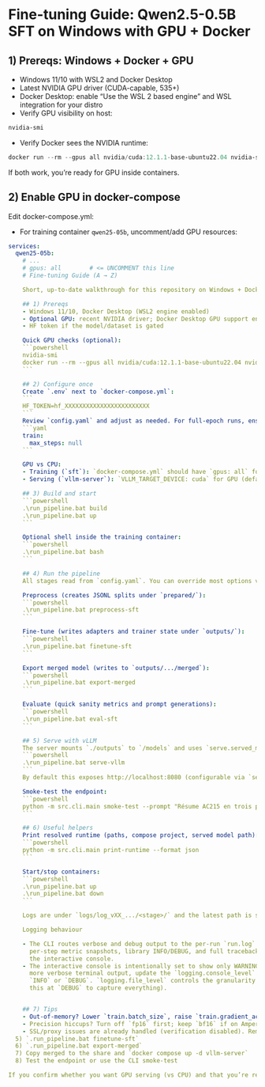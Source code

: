 # Fine-tuning Guide: Qwen2.5-0.5B SFT on Windows with GPU + Docker

## 1) Prereqs: Windows + Docker + GPU

- Windows 11/10 with WSL2 and Docker Desktop
- Latest NVIDIA GPU driver (CUDA-capable, 535+)
- Docker Desktop: enable “Use the WSL 2 based engine” and WSL integration for your distro
- Verify GPU visibility on host:
```powershell
nvidia-smi
```
- Verify Docker sees the NVIDIA runtime:
```powershell
docker run --rm --gpus all nvidia/cuda:12.1.1-base-ubuntu22.04 nvidia-smi
```

If both work, you’re ready for GPU inside containers.

## 2) Enable GPU in docker-compose

Edit docker-compose.yml:
- For training container `qwen25-05b`, uncomment/add GPU resources:
```yaml
services:
  qwen25-05b:
    # ...
    # gpus: all        # <= UNCOMMENT this line
    # Fine-tuning Guide (A → Z)

    Short, up-to-date walkthrough for this repository on Windows + Docker.

    ## 1) Prereqs
    - Windows 11/10, Docker Desktop (WSL2 engine enabled)
    - Optional GPU: recent NVIDIA driver; Docker Desktop GPU support enabled
    - HF token if the model/dataset is gated

    Quick GPU checks (optional):
    ```powershell
    nvidia-smi
    docker run --rm --gpus all nvidia/cuda:12.1.1-base-ubuntu22.04 nvidia-smi
    ```

    ## 2) Configure once
    Create `.env` next to `docker-compose.yml`:
    ```
    HF_TOKEN=hf_XXXXXXXXXXXXXXXXXXXXXXXX
    ```
    Review `config.yaml` and adjust as needed. For full-epoch runs, ensure:
    ```yaml
    train:
      max_steps: null
    ```

    GPU vs CPU:
    - Training (`sft`): `docker-compose.yml` should have `gpus: all` for GPU. Set `train.bf16: true` (and optionally `fp16: true`). To force CPU, remove `gpus: all` and set `bf16: false`, `fp16: false`.
    - Serving (`vllm-server`): `VLLM_TARGET_DEVICE: cuda` for GPU (default here) or `cpu` for CPU.

    ## 3) Build and start
    ```powershell
    .\run_pipeline.bat build
    .\run_pipeline.bat up
    ```

    Optional shell inside the training container:
    ```powershell
    .\run_pipeline.bat bash
    ```

    ## 4) Run the pipeline
    All stages read from `config.yaml`. You can override most options via CLI flags if needed.

    Preprocess (creates JSONL splits under `prepared/`):
    ```powershell
    .\run_pipeline.bat preprocess-sft
    ```

    Fine-tune (writes adapters and trainer state under `outputs/`):
    ```powershell
    .\run_pipeline.bat finetune-sft
    ```

    Export merged model (writes to `outputs/.../merged`):
    ```powershell
    .\run_pipeline.bat export-merged
    ```

    Evaluate (quick sanity metrics and prompt generations):
    ```powershell
    .\run_pipeline.bat eval-sft
    ```

    ## 5) Serve with vLLM
    The server mounts `./outputs` to `/models` and uses `serve.served_model_relpath` to locate the merged model.
    ```powershell
    .\run_pipeline.bat serve-vllm
    ```
    By default this exposes http://localhost:8080 (configurable via `serve.host`/`serve.port`).

    Smoke-test the endpoint:
    ```powershell
    python -m src.cli.main smoke-test --prompt "Résume AC215 en trois points."
    ```

    ## 6) Useful helpers
    Print resolved runtime (paths, compose project, served model path):
    ```powershell
    python -m src.cli.main print-runtime --format json
    ```

    Start/stop containers:
    ```powershell
    .\run_pipeline.bat up
    .\run_pipeline.bat down
    ```

    Logs are under `logs/log_vXX_.../<stage>/` and the latest path is stored in `logs/latest.txt`.

    Logging behaviour

    - The CLI routes verbose and debug output to the per-run `run.log` file so you can inspect
      per-step metric snapshots, library INFO/DEBUG, and full tracebacks there without cluttering
      the interactive console.
    - The interactive console is intentionally set to show only WARNING+ by default. If you prefer
      more verbose terminal output, update the `logging.console_level` value in `config.yaml` to
      `INFO` or `DEBUG`. `logging.file_level` controls the granularity written to `run.log` (keep
      this at `DEBUG` to capture everything).


    ## 7) Tips
    - Out-of-memory? Lower `train.batch_size`, raise `train.gradient_accumulation`, keep `train.gradient_checkpointing: true`.
    - Precision hiccups? Turn off `fp16` first; keep `bf16` if on Ampere/Ada.
    - SSL/proxy issues are already handled (verification disabled). Remove those envs later if not needed.
  5) `.run_pipeline.bat finetune-sft`
  6) `.run_pipeline.bat export-merged`
  7) Copy merged to the share and `docker compose up -d vllm-server`
  8) Test the endpoint or use the CLI smoke-test

If you confirm whether you want GPU serving (vs CPU) and that you’re ready to remove the smoke cap, I can apply those small YAML/compose edits for you.